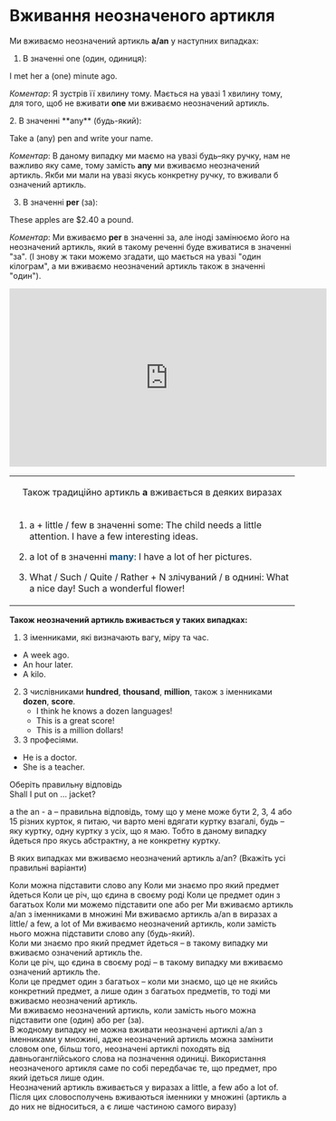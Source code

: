 # Вживання неозначеного артикля

Ми вживаємо неозначений артикль **а/an** у наступних випадках:
1. В значеннi <span class="p1">one</span> (один, одиниця):
<p></p>
<p>I met her a (one) minute ago.</p>
<p><i>Коментар</i>: Я зустрiв її хвилину тому. Мається на увазi 1 хвилину тому, для того, щоб не вживати <b>one</b> ми вживаємо неозначений артикль.</p>
2. В значеннi <span class="p1">**any**</span> (будь-який):
<p></p>
<p>Take a (any) pen and write your name.</p>
<p><i>Коментар</i>: В даному випадку ми маємо на увазi будь–яку ручку, нам не важливо яку саме, тому замiсть <b>any</b> ми вживаємо неозначений артикль. Якби ми мали на увазi якусь конкретну ручку, то вживали б означений артикль.</p>

3. В значеннi <span class="p1">**per**</span> (за):
<p></p>
<p>These apples are $2.40 a pound.</p>
<p><i>Коментар</i>: Ми вживаємо <b>per</b> в значеннi за, але iнодi замiнюємо його на неозначений артикль, який в такому реченнi буде вживатися в значеннi "за". (I знову ж таки можемо згадати, що мається на увазi "один кiлограм", а ми вживаємо неозначений артикль також в значеннi "один").</p>

<div class="fluidMedia">
<iframe align="center" width="560" height="315" src="https://www.youtube.com/embed/lslrP8SdndE" frameborder="0" allowfullscreen></iframe>
</div>
<div class="popup">
</div>

<table>
<tr>
<td><p align="center">Також традицiйно артикль <b>а</b> вживається в деяких виразах</p></td>
</tr>
<tr>
<td>
<ol>
<li><p><span class="p1">a + little / few</span> в значеннi <span class="p1">some</span>:
The child needs a little attention.
I have a few interesting ideas.</p></li>
<li><p><span class="p1">a lot of</span> в значеннi <font color="#0F5181"><b>many</b></font>: I have a lot of her pictures.</p></li>
<li>What / Such / Quite / Rather + N злiчуваний / в однинi: What a nice day! Such a wonderful flower!</li>
</ol>
</td>
</tr>
</table>

**Також неозначений артикль вживається у таких випадках:**
1. З iменниками, якi визначають вагу, мiру та час.
 * A week ago.
 * An hour later.
 * A kilo.
2. З числiвниками <span class="p1">**hundred**, **thousand**, **million**</span>, також з iменниками <span class="p1">**dozen**, **score**</span>.
    * I think he knows a dozen languages!
    * This is a great score!
    * This is a million dollars!
3. З професiями.
 * He is a doctor.
 * She is a teacher.

<quiz correctLabel="correct" incorrectLabel="incorrect" checkLabel="check">
    <question text="">
        <p>Оберіть правильну відповідь<br>Shall I put on ... jacket?</p>
        <answer correct>a</answer>
        <answer>the</answer>
        <answer>an</answer>
        <answer>-</answer>
        <explanation>a – правильна відповідь, тому що у мене може бути 2, 3, 4 або 15 різних курток, я питаю, чи варто мені вдягати куртку взагалі, будь – яку куртку, одну куртку з усіх, що  я маю. Тобто в даному випадку йдеться про якусь абстрактну, а не конкретну куртку.</explanation>
    </question>
    <question multiple>
        <p>В яких випадках ми вживаємо неозначений артикль а/аn? (Вкажіть усі правильні варіанти)</p>
        <answer correct>Коли можна підставити слово any</answer>
        <answer>Коли ми знаємо про який предмет йдеться</answer>
        <answer>Коли це річ, що єдина в своєму роді</answer>
        <answer correct>Коли це предмет один з багатьох</answer>
        <answer correct>Коли ми можемо підставити one або per</answer>
        <answer>Ми вживаємо артикль а/аn з іменниками в множині</answer>
        <answer correct>Ми вживаємо артикль а/аn в виразах a little/ a few, a lot of</answer>
        <explanation>Ми вживаємо неозначений артикль, коли замість нього можнa підставити слово any (будь-який).</br>
       Коли ми знаємо про який предмет йдеться – в такому випадку ми вживаємо означений артикль the.</br>
       Коли це річ, що єдина в своєму роді – в такому випадку ми вживаємо означений артикль the.</br>
       Коли це предмет один з багатьох – коли ми знаємо, що це не якийсь конкретний предмет, а лише один з багатьох предметів, то тоді ми вживаємо неозначений артикль.</br>
       Ми вживаємо неозначений артикль, коли замість нього можна підставити one (один) або per (за).</br>
       В жодному випадку не можна вживати неозначені артиклі a/an з іменниками у множині, адже неозначений артикль можна замінити словом one, більш того, неозначені артиклі походять від давньоганглійського слова на позначення одиниці. Використання неозначеного артикля саме по собі передбачає те, що предмет, про який ідеться лише один.</br>
       Неозначений артикль вживається у виразах a little, a few або a lot of. Після цих словосполучень вживаються іменники у множині (артикль a до них не відноситься, а є лише частиною самого виразу)
       </explanation>
    </question>
</quiz>